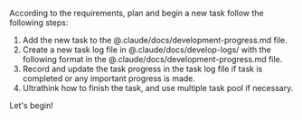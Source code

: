 According to the requirements, plan and begin a new task follow the following steps:

1. Add the new task to the @.claude/docs/development-progress.md file.
2. Create a new task log file in @.claude/docs/develop-logs/ with the following format in the @.claude/docs/development-progress.md file.
3. Record and update the task progress in the task log file if task is completed or any important progress is made.
4. Ultrathink how to finish the task, and use multiple task pool if necessary.

Let's begin!